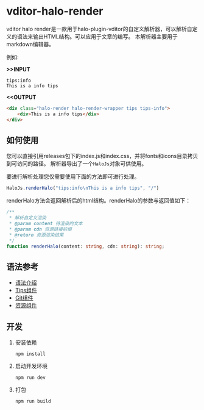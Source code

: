 # vditor-halo-render

vditor halo render是一款用于halo-plugin-vditor的自定义解析器，可以解析自定义的语法来输出HTML结构。可以应用于文章的编写。 本解析器主要用于markdown编辑器。

例如:

**>>INPUT**

```plaintext
tips:info
This is a info tips
```

**<<OUTPUT**

```html
<div class="halo-render halo-render-wrapper tips tips-info">
    <div>This is a info tips</div>
</div>
```

## 如何使用

您可以直接引用releases包下的index.js和index.css，并将fonts和icons目录拷贝到可访问的路径。
解析器导出了一个`HaloJs`对象可供使用。

要进行解析处理您仅需要使用下面的方法即可进行处理。

```js
HaloJs.renderHalo("tips:info\nThis is a info tips", "/")
```

renderHalo方法会返回解析后的html结构。renderHalo的参数与返回值如下：

```ts
/**
 * 解析自定义渲染
 * @param content 待渲染的文本
 * @param cdn 资源链接前缀
 * @return 资源渲染结果
 */
function renderHalo(content: string, cdn: string): string;
```

## 语法参考

- [语法介绍](doc/general.md)
- [Tips组件](doc/tips.md)
- [Git组件](doc/git.md)
- [资源组件](doc/drive.md)

## 开发

1. 安装依赖

    ```shell
    npm install
    ```

2. 启动开发环境

    ```shell
    npm run dev
    ```

3. 打包

    ```shell
    npm run build
    ```

